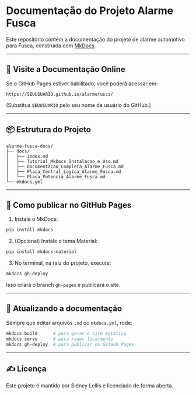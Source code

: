 # Documentação do Projeto Alarme Fusca

Este repositório contém a documentação do projeto de alarme automotivo para Fusca, construída com [MkDocs](https://www.mkdocs.org/).

---

## 📄 Visite a Documentação Online

Se o GitHub Pages estiver habilitado, você poderá acessar em:

```
https://SEUUSUARIO.github.io/alarmefusca/
```

(Substitua `SEUUSUARIO` pelo seu nome de usuário do GitHub.)

---

## 📦 Estrutura do Projeto

```
alarme-fusca-docs/
├── docs/
│   ├── index.md
│   ├── Tutorial_MkDocs_Instalacao_e_Uso.md
│   ├── Documentacao_Completa_Alarme_Fusca.md
│   ├── Placa_Central_Logica_Alarme_Fusca.md
│   └── Placa_Potencia_Alarme_Fusca.md
└── mkdocs.yml
```

---

## 🚀 Como publicar no GitHub Pages

1. Instale o MkDocs:
```bash
pip install mkdocs
```

2. (Opcional) Instale o tema Material:
```bash
pip install mkdocs-material
```

3. No terminal, na raiz do projeto, execute:
```bash
mkdocs gh-deploy
```

Isso criará o branch `gh-pages` e publicará o site.

---

## 🔁 Atualizando a documentação

Sempre que editar arquivos `.md` ou `mkdocs.yml`, rode:

```bash
mkdocs build      # para gerar o site estático
mkdocs serve      # para rodar localmente
mkdocs gh-deploy  # para publicar no GitHub Pages
```

---

## ✍️ Licença
Este projeto é mantido por Sidney Lellis e licenciado de forma aberta.
